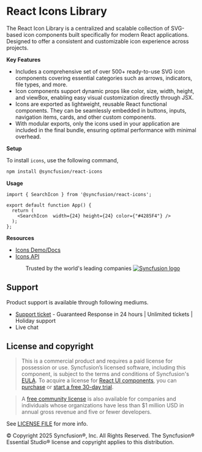 # React Icons Library

The React Icon Library is a centralized and scalable collection of SVG-based icon components built specifically for modern React applications. Designed to offer a consistent and customizable icon experience across projects.

**Key Features**

* Includes a comprehensive set of over 500+ ready-to-use SVG icon components covering essential categories such as arrows, indicators, file types, and more.
* Icon components support dynamic props like color, size, width, height, and viewBox, enabling easy visual customization directly through JSX.
* Icons are exported as lightweight, reusable React functional components. They can be seamlessly embedded in buttons, inputs, navigation items, cards, and other custom components.
* With modular exports, only the icons used in your application are included in the final bundle, ensuring optimal performance with minimal overhead.

**Setup**

To install `icons`, use the following command,

```sh
npm install @syncfusion/react-icons
```

**Usage**

```tsx
import { SearchIcon } from '@syncfusion/react-icons';

export default function App() {
  return (
    <SearchIcon  width={24} height={24} color={"#4285F4"} />   
  );
};
```

**Resources**

- [Icons Demo/Docs](https://react.syncfusion.com/appearance/icons)
- [Icons API](https://react-api.syncfusion.com/icons/overview)

<p align="center">
Trusted by the world's leading companies
  <a href="https://www.syncfusion.com/">
    <img src="https://raw.githubusercontent.com/SyncfusionExamples/nuget-img/master/syncfusion/syncfusion-trusted-companies.webp" alt="Syncfusion logo">
  </a>
</p>

## Support

Product support is available through following mediums.

* [Support ticket](https://support.syncfusion.com/support/tickets/create) - Guaranteed Response in 24 hours | Unlimited tickets | Holiday support
* Live chat

## License and copyright

> This is a commercial product and requires a paid license for possession or use. Syncfusion’s licensed software, including this component, is subject to the terms and conditions of Syncfusion's [EULA](https://www.syncfusion.com/eula/es/). To acquire a license for [React UI components](https://www.syncfusion.com/react-components), you can [purchase](https://www.syncfusion.com/sales/products) or [start a free 30-day trial](https://www.syncfusion.com/account/manage-trials/start-trials).

> A [free community license](https://www.syncfusion.com/products/communitylicense) is also available for companies and individuals whose organizations have less than $1 million USD in annual gross revenue and five or fewer developers.

See [LICENSE FILE](https://github.com/syncfusion/react-ui-components/blob/master/license?utm_source=npm&utm_campaign=notification) for more info.

&copy; Copyright 2025 Syncfusion®, Inc. All Rights Reserved. The Syncfusion® Essential Studio® license and copyright applies to this distribution.
